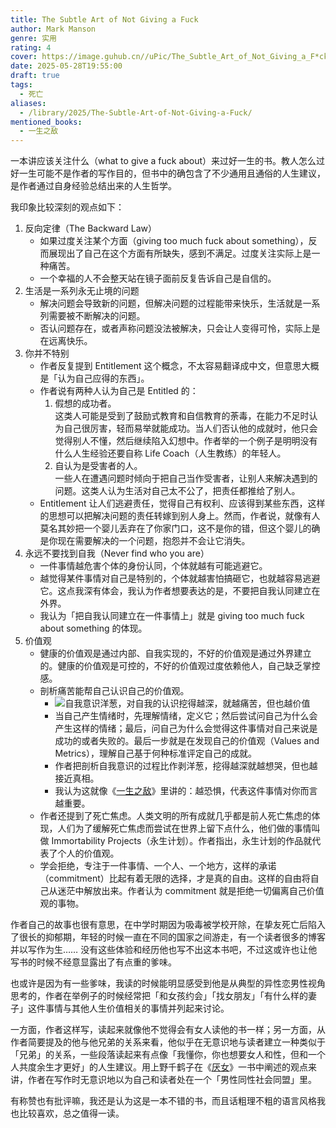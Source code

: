 ```yaml
---
title: The Subtle Art of Not Giving a Fuck
author: Mark Manson
genre: 实用
rating: 4
cover: https://image.guhub.cn//uPic/The_Subtle_Art_of_Not_Giving_a_F*ck_by_Mark_Manson_-_Book_Cover.png
date: 2025-05-28T19:55:00
draft: true
tags:
  - 死亡
aliases:
  - /library/2025/The-Subtle-Art-of-Not-Giving-a-Fuck/
mentioned_books:
  - 一生之敌
---
```


一本讲应该关注什么（what to give a fuck about）来过好一生的书。教人怎么过好一生可能不是作者的写作目的，但书中的确包含了不少通用且通俗的人生建议，是作者通过自身经验总结出来的人生哲学。

我印象比较深刻的观点如下：

1. 反向定律（The Backward Law）
	- 如果过度关注某个方面（giving too much fuck about something），反而展现出了自己在这个方面有所缺失，感到不满足。过度关注实际上是一种痛苦。
	- 一个幸福的人不会整天站在镜子面前反复告诉自己是自信的。
2. 生活是一系列永无止境的问题
	- 解决问题会导致新的问题，但解决问题的过程能带来快乐，生活就是一系列需要被不断解决的问题。
	- 否认问题存在，或者声称问题没法被解决，只会让人变得可怜，实际上是在远离快乐。
3. 你并不特别
	- 作者反复提到 Entitlement 这个概念，不太容易翻译成中文，但意思大概是「认为自己应得的东西」。
	- 作者说有两种人认为自己是 Entitled 的：
		1. 假想的成功者。<br />
		   这类人可能是受到了鼓励式教育和自信教育的荼毒，在能力不足时认为自己很厉害，轻而易举就能成功。当人们否认他的成就时，他只会觉得别人不懂，然后继续陷入幻想中。作者举的一个例子是明明没有什么人生经验还要自称 Life Coach（人生教练）的年轻人。
		2. 自认为是受害者的人。<br />
		   一些人在遭遇问题时倾向于把自己当作受害者，让别人来解决遇到的问题。这类人认为生活对自己太不公了，把责任都推给了别人。
	- Entitlement 让人们逃避责任，觉得自己有权利、应该得到某些东西，这样的思想可以把解决问题的责任转嫁到别人身上。然而，作者说，就像有人莫名其妙把一个婴儿丢弃在了你家门口，这不是你的错，但这个婴儿的确是你现在需要解决的一个问题，抱怨并不会让它消失。
4. 永远不要找到自我（Never find who you are）
	 - 一件事情越危害个体的身份认同，个体就越有可能逃避它。
	 - 越觉得某件事情对自己是特别的，个体就越害怕搞砸它，也就越容易逃避它。这点我深有体会，我认为作者想要表达的是，不要把自我认同建立在外界。
	 - 我认为「把自我认同建立在一件事情上」就是 giving too much fuck about something 的体现。
 5. 价值观
	 - 健康的价值观是通过内部、自我实现的，不好的价值观是通过外界建立的。健康的价值观是可控的，不好的价值观过度依赖他人，自己缺乏掌控感。
	 - 剖析痛苦能帮自己认识自己的价值观。
		 - ![自我意识洋葱，对自我的认识挖得越深，就越痛苦，但也越价值](https://image.guhub.cn//uPic/YxZ6Wo.jpg)
		 - 当自己产生情绪时，先理解情绪，定义它；然后尝试问自己为什么会产生这样的情绪；最后，问自己为什么会觉得这件事情对自己来说是成功的或者失败的。最后一步就是在发现自己的价值观（Values and Metrics），理解自己基于何种标准评定自己的成就。
		 - 作者把剖析自我意识的过程比作剥洋葱，挖得越深就越想哭，但也越接近真相。
		 - 我认为这就像《[一生之敌](/library/2025/一生之敌/)》里讲的：越恐惧，代表这件事情对你而言越重要。
	 - 作者还提到了死亡焦虑。人类文明的所有成就几乎都是前人死亡焦虑的体现，人们为了缓解死亡焦虑而尝试在世界上留下点什么，他们做的事情叫做 Immortability Projects（永生计划）。作者指出，永生计划的作品就代表了个人的价值观。
	 - 学会拒绝，专注于一件事情、一个人、一个地方，这样的承诺（commitment）比起有着无限的选择，才是真的自由。这样的自由将自己从迷茫中解放出来。作者认为 commitment 就是拒绝一切偏离自己价值观的事物。

作者自己的故事也很有意思，在中学时期因为吸毒被学校开除，在挚友死亡后陷入了很长的抑郁期，年轻的时候一直在不同的国家之间游走，有一个读者很多的博客并以写作为生…… 没有这些体验和经历他也写不出这本书吧，不过这或许也让他写书的时候不经意显露出了有点重的爹味。

也或许是因为有一些爹味，我读的时候能明显感受到他是从典型的异性恋男性视角思考的，作者在举例子的时候经常把「和女孩约会」「找女朋友」「有什么样的妻子」这件事情与其他人生价值相关的事情并列起来讨论。

一方面，作者这样写，读起来就像他不觉得会有女人读他的书一样；另一方面，从作者简要提及的他与他兄弟的关系来看，他似乎在无意识地与读者建立一种类似于「兄弟」的关系，一些段落读起来有点像「我懂你，你也想要女人和性，但和一个人共度余生才更好」的人生建议。用上野千鹤子在《[厌女](/library/2024/厌女)》一书中阐述的观点来讲，作者在写作时无意识地以为自己和读者处在一个「男性同性社会同盟」里。

有称赞也有批评嘛，我还是认为这是一本不错的书，而且话粗理不粗的语言风格我也比较喜欢，总之值得一读。
